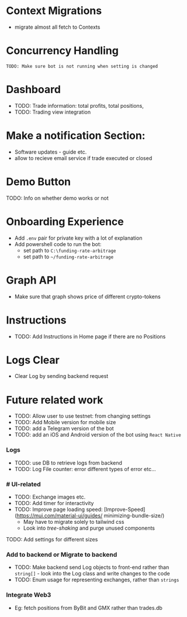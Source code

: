 # Context Migrations
- migrate almost all fetch to Contexts

# Concurrency Handling
    TODO: Make sure bot is not running when setting is changed

# Dashboard
- TODO: Trade information: total profits, total positions, 
- TODO: Trading view integration

# Make a notification Section:
- Software updates - guide etc.
- allow to recieve email service if trade executed or closed

# Demo Button
TODO: Info on whether demo works or not

# Onboarding Experience
- Add `.env` pair for private key with a lot of explanation
- Add powershell code to run the bot:
    - set path to `C:\funding-rate-arbitrage`
    - set path to `~/funding-rate-arbitrage`

# Graph API
- Make sure that graph shows price of different crypto-tokens

# Instructions
- TODO: Add Instructions in Home page if there are no Positions

# Logs Clear
- Clear Log by sending backend request


# Future related work
- TODO: Allow user to use testnet: from changing settings
- TODO: Add Mobile version for mobile size
- TODO: add a Telegram version of the bot
- TODO: add an iOS and Android version of the bot using `React Native`

### Logs
- TODO: use DB to retrieve logs from backend
- TODO: Log File counter: error different types of error etc...

### # UI-related
- TODO: Exchange images etc.
- TODO: Add timer for interactivity
- TODO: Improve page loading speed: [Improve-Speed](https://mui.com/material-ui/guides/
minimizing-bundle-size/)
    - May have to migrate solely to tailwind css
    - Look into _tree-shaking_ and purge unused components

TODO: Add settings for different sizes

### Add to backend or Migrate to backend
- TODO: Make backend send Log objects to front-end rather than `string[]` - look into the Log class and write changes to the code
- TODO: Enum usage for representing exchanges, rather than `strings`

### Integrate Web3
- Eg: fetch positions from ByBit and GMX rather than trades.db
